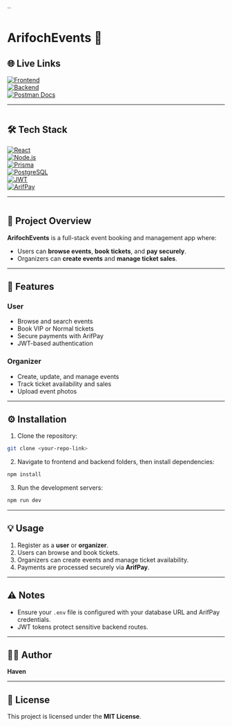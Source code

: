 ``
# ArifochEvents 🚀

## 🌐 Live Links

[![Frontend](https://img.shields.io/badge/Frontend-Live-blue?style=for-the-badge&logo=react)](your-frontend-live-link)  
[![Backend](https://img.shields.io/badge/Backend-Live-green?style=for-the-badge&logo=node.js)](your-backend-live-link)  
[![Postman Docs](https://img.shields.io/badge/Postman-Docs-orange?style=for-the-badge&logo=postman&logoColor=white)](your-postman-doc-link)

---
```
```
## 🛠 Tech Stack

[![React](https://img.shields.io/badge/React-61DAFB?style=for-the-badge&logo=react&logoColor=black)](https://reactjs.org/)  
[![Node.js](https://img.shields.io/badge/Node.js-339933?style=for-the-badge&logo=nodedotjs&logoColor=white)](https://nodejs.org/)  
[![Prisma](https://img.shields.io/badge/Prisma-2D3748?style=for-the-badge&logo=prisma&logoColor=white)](https://www.prisma.io/)  
[![PostgreSQL](https://img.shields.io/badge/PostgreSQL-316192?style=for-the-badge&logo=postgresql&logoColor=white)](https://www.postgresql.org/)  
[![JWT](https://img.shields.io/badge/JWT-000000?style=for-the-badge&logo=JSONWebTokens&logoColor=white)](https://jwt.io/)  
[![ArifPay](https://img.shields.io/badge/ArifPay-FF5733?style=for-the-badge&logo=paypal&logoColor=white)](https://arifpay.com/)

---
```
```
## 🌟 Project Overview

**ArifochEvents** is a full-stack event booking and management app where:

- Users can **browse events**, **book tickets**, and **pay securely**.
- Organizers can **create events** and **manage ticket sales**.

---

## 🚀 Features

### User
- Browse and search events
- Book VIP or Normal tickets
- Secure payments with ArifPay
- JWT-based authentication

### Organizer
- Create, update, and manage events
- Track ticket availability and sales
- Upload event photos

---

## ⚙️ Installation

1. Clone the repository:  

```bash
git clone <your-repo-link>
````

2. Navigate to frontend and backend folders, then install dependencies:

```bash
npm install
```

3. Run the development servers:

```bash
npm run dev
```

---

## 💡 Usage

1. Register as a **user** or **organizer**.
2. Users can browse and book tickets.
3. Organizers can create events and manage ticket availability.
4. Payments are processed securely via **ArifPay**.

---

## ⚠️ Notes

* Ensure your `.env` file is configured with your database URL and ArifPay credentials.
* JWT tokens protect sensitive backend routes.

---

## 👨‍💻 Author

**Haven**

---

## 📜 License

This project is licensed under the **MIT License**.

```
